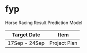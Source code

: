 # fyp
Horse Racing Result Prediction Model

Target Date | Item 
:---: | :---: | 
17Sep - 24Sep | Project Plan 